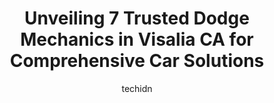 ---
layout: ampstory
image: https://images.unsplash.com/photo-1629583825021-9fb0d16381ef?ixlib=rb-4.0.3&ixid=MnwxMjA3fDB8MHxwaG90by1wYWdlfHx8fGVufDB8fHx8&auto=format&fit=crop&w=640&h=853&q=80
author: techidn
featured: false
description: Discover the 7 best Dodge Mechanic in Visalia CA, USA and ensure your vehicle receives the highest quality of care. These trusted professionals are known for their skill, knowledge, and dedi
title: Unveiling 7 Trusted Dodge Mechanics in Visalia CA for Comprehensive Car Solutions
cover:
   title: Unveiling 7 Trusted Dodge Mechanics in Visalia CA for Comprehensive Car Solutions
   subtitle: Rickpate
   background: https://images.unsplash.com/photo-1629583825021-9fb0d16381ef?ixlib=rb-4.0.3&ixid=MnwxMjA3fDB8MHxwaG90by1wYWdlfHx8fGVufDB8fHx8&auto=format&fit=crop&w=640&h=853&q=80

pages: 
 - layout: thirds
   top: <h1>#1 D S Auto Experts</h1>
   bottom: "<p>I couldnt be happier with the service I continually receive at D&S Auto Experts. Santos and his professional team have serviced my cars and trucks for the past 20+ years</p>"
   background: https://www.knot35.com/toplist/wp-content/uploads/2023/06/best-dodge-mechanic-1-in-visalia-ca-1685833382.jpeg
   backgroundblur: true
 - layout: thirds
   top: <h1>#2 The Auto Shop</h1>
   bottom: "<p>2044 E Main St, Visalia, CA 93292, United States</p>"
   background: https://www.knot35.com/toplist/wp-content/uploads/2023/06/best-dodge-mechanic-2-in-visalia-ca-1685833383.jpeg
   cta:
      link: https://www.knot35.com/toplist/unveiling-7-trusted-dodge-mechanics-in-visalia-ca-for-comprehensive-car-solutions/
      text: Unveiling 7 Trusted Dodge Mechanics in Visalia CA for Comprehensive Car Solutions
 - layout: thirds
   top: <h1>#3 James Mobile Auto Repair LLC</h1>
   bottom: "<p>1119 E Douglas Ave, Visalia, CA 93292, United States</p>"
   background: https://www.knot35.com/toplist/wp-content/uploads/2023/06/best-dodge-mechanic-3-in-visalia-ca-1685833383.jpeg
   cta:
      link: https://www.knot35.com/toplist/unveiling-7-trusted-dodge-mechanics-in-visalia-ca-for-comprehensive-car-solutions/
      text: Unveiling 7 Trusted Dodge Mechanics in Visalia CA for Comprehensive Car Solutions
 - layout: thirds
   top: <h1>#4 RJ Automotive</h1>
   bottom: "<p>413 N Ben Maddox Way, Visalia, CA 93292, United States</p>"
   background: https://images.unsplash.com/photo-1547366785-564103df7e13?ixlib=rb-4.0.3&ixid=MnwxMjA3fDB8MHxwaG90by1wYWdlfHx8fGVufDB8fHx8&auto=format&fit=crop&w=640&h=853&q=80
   cta:
      link: https://www.knot35.com/toplist/unveiling-7-trusted-dodge-mechanics-in-visalia-ca-for-comprehensive-car-solutions/
      text: Unveiling 7 Trusted Dodge Mechanics in Visalia CA for Comprehensive Car Solutions
 - layout: thirds
   top: <h1>#5 Pepes Auto & Air</h1>
   bottom: "<p>913 E Main St, Visalia, CA 93292, United States</p>"
   background: https://images.unsplash.com/photo-1564951434112-64d74cc2a2d7?ixlib=rb-4.0.3&ixid=MnwxMjA3fDB8MHxwaG90by1wYWdlfHx8fGVufDB8fHx8&auto=format&fit=crop&w=640&h=853&q=80
   cta:
      link: https://www.knot35.com/toplist/unveiling-7-trusted-dodge-mechanics-in-visalia-ca-for-comprehensive-car-solutions/
      text: Unveiling 7 Trusted Dodge Mechanics in Visalia CA for Comprehensive Car Solutions
 - layout: thirds
   top: <h1>#6 Roger Vogts Performance Automotive, Inc.</h1>
   bottom: "<p>1548 E Main St, Visalia, CA 93292, United States</p>"
   background: https://images.unsplash.com/photo-1527067829737-402993088e6b?ixlib=rb-4.0.3&ixid=MnwxMjA3fDB8MHxwaG90by1wYWdlfHx8fGVufDB8fHx8&auto=format&fit=crop&w=640&h=853&q=80
   cta:
      link: https://www.knot35.com/toplist/unveiling-7-trusted-dodge-mechanics-in-visalia-ca-for-comprehensive-car-solutions/
      text: Unveiling 7 Trusted Dodge Mechanics in Visalia CA for Comprehensive Car Solutions
 - layout: thirds
   top: <h1>#7 Zylstra Automotive & Diesel</h1>
   bottom: "<p>2230 E Main St, Visalia, CA 93292, United States</p>"
   background: https://images.unsplash.com/photo-1527066579998-dbbae57f45ce?ixlib=rb-4.0.3&ixid=MnwxMjA3fDB8MHxwaG90by1wYWdlfHx8fGVufDB8fHx8&auto=format&fit=crop&w=640&h=853&q=80
   cta:
      link: https://www.knot35.com/toplist/unveiling-7-trusted-dodge-mechanics-in-visalia-ca-for-comprehensive-car-solutions/
      text: Unveiling 7 Trusted Dodge Mechanics in Visalia CA for Comprehensive Car Solutions
 - layout: thirds
   middle: Continue reading...
   background: https://images.unsplash.com/photo-1540457036297-448b6b99e91c?ixlib=rb-4.0.3&ixid=MnwxMjA3fDB8MHxwaG90by1wYWdlfHx8fGVufDB8fHx8&auto=format&fit=crop&w=640&h=853&q=80
   cta:
      link: https://www.knot35.com/toplist/unveiling-7-trusted-dodge-mechanics-in-visalia-ca-for-comprehensive-car-solutions/
      text: Unveiling 7 Trusted Dodge Mechanics in Visalia CA for Comprehensive Car Solutions
      
---